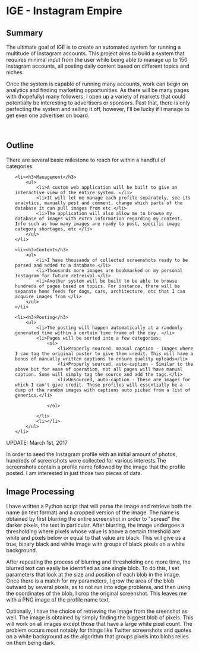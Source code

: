 # IGE - Instagram Empire

<h2>Summary</h2>
The ultimate goal of IGE is to create an automated system for running a multitude of Instagram accounts.
This project aims to build a system that requires minimal input from the user while being able to manage up to 150 Instagram accounts, all posting daily content based on different topics and niches.

Once the system is capable of running many accounts, work can begin on analytics and finding marketing opportunities. As there will be many pages with (hopefully) many followers, I open up a variety of markets that could potentially be interesting to advertisers or sponsors. Past that, there is only perfecting the system and selling it off, however, I'll be lucky if I manage to get even one advertiser on board.

<br>

<h2>Outline</h2>
There are several basic milestone to reach for within a handful of categories:
<ol>

    <li><h3>Management</h3>
        <ul>
            <li>A custom web application will be built to give an interactive view of the entire system. </li>
            <li>It will let me manage each profile separately, see its analytics, manually post and comment, change which parts of the database it can pull images from etc.</li>
            <li>The application will also allow me to browse my database of images with extra information regarding my content. Info such as how many images are ready to post, specific image category shortages, etc </li>
        </ul>
    </li>

    <li><h3>Content</h3>
        <ul>
            <li>I have thousands of collected screenshots ready to be parsed and added to a database.</li>
            <li>Thousands more images are bookmarked on my personal Instagram for future retreival.</li>
            <li>Another system will be built to be able to browse hundreds of pages based on topics. For instance, there will be separate home feeds for dogs, cars, architecture, etc that I can acquire images from </li>
        </ul>
    </li>
    
    <li><h3>Posting</h3>
        <ul>
            <li>The posting will happen automatically at a randomly generated time within a certain time frame of the day. </li>
            <li>Pages will be sorted into a few categories:
                <ol>
                    <li>Properly sourced, manual caption - Images where I can tag the original poster to give them credit. This will have a bonus of manually written captions to ensure quality uploads</li>
                    <li>Properly sourced, auto-caption - Similar to the above but for ease of operation, not all pages will have manual caption. Some will simply tag the source and add the tags.</li>
                    <li>Unsourced, auto-caption - These are images for which I can't give credit. These profiles will essentially be a dump of the random images with captions auto picked from a list of generics.</li>

                </ol>
                        
            </li>
            <li></li>
        </ul>
    </li>
</ol>





UPDATE: March 1st, 2017

In order to seed the Instagram profile with an initial amount of photos, hundreds of screenshots were collected for various interests.The screenshots contain a profile name followed by the image that the profile posted. I am interested in just those two pieces of data.

<h2>Image Processing</h2>

I have written a Python script that will parse the image and retrieve both the name (in text format) and a cropped version of the image.
The name is obtained by first blurring the entire screenshot in order to "spread" the darker pixels, the text in particular.
After blurring, the image undergoes a thresholding where pixels whose value is above a certain threshold are white and pixels below or equal to that value are black. This will give us a true, binary black and white image with groups of black pixels on a white background.

After repeating the process of blurring and thresholding one more time, the blurred text can easily be identified as one single blob. To do this, I set parameters that look at the size and position of each blob in the image. Once there is a match for my parameters, I grow the area of the blob outward by several pixels, as to not run into edge problems, and then using the coordinates of the blob, I crop the original screenshot. This leaves me with a PNG image of the profile name text.

Optionally, I have the choice of retrieving the image from the sreenshot as well. The image is obtained by simply finding the biggest blob of pixels. This will work on all images except those that have a large white pixel count. The problem occurs most notably for things like Twitter screenshots and quotes on a white background as the algorithm that groups pixels into blobs relies on them being dark.

